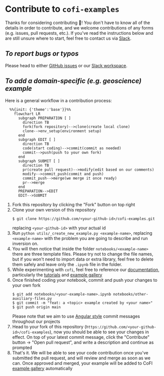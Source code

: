 # Contribute to `cofi-examples`

Thanks for considering contributing :tada:! You don't have to know all of the details
in order to contribute, and we welcome contributions of any forms (e.g. issues,
pull requests, etc.). If you've read the instructions below and are still unsure
where to start, feel free to contact us via [Slack](https://inlab-geo.slack.com/).

## ***To report bugs or typos***
Please head to either [GitHub issues](https://github.com/inlab-geo/cofi-examples/issues) 
or our [Slack workspace](https://inlab-geo.slack.com/).

## ***To add a domain-specific (e.g. geoscience) example***
Here is a general workflow in a contribution process:

```mermaid
  %%{init: {'theme':'base'}}%%
    flowchart LR
      subgraph PREPARATION [ ]
        direction TB
        fork(fork repository)-->clone(create local clone)
        clone-->env_setup(environment setup)
      end
      subgraph EDIT [ ]
        direction TB
        code(start coding)-->commit(commit as needed)
        commit-->push(push to your own fork)
      end
      subgraph SUBMIT [ ]
        direction TB
        pr(create pull request)-->modify(edit based on our comments)
        modify-->commit_push(commit and push)
        commit_push-->merge(we merge it once ready)
        pr-->merge
      end
      PREPARATION-->EDIT
      EDIT-->SUBMIT
```

1. Fork this repository by clicking the "Fork" button on top right
2. Clone your own version of this repository
   ```console
   $ git clone https://github.com/<your-github-id>/cofi-examples.git
   ```
   replacing `<your-github-id>` with your actual id
3. Run `python utils/_create_new_example.py <example-name>`, replacing `<example-name>` with
   the problem you are going to describe and run inversion on.
4. You will then notice that inside the folder `notebooks/<example-name>` there are 
   three template files. Please try not to change the file names, but if you won't 
   need to import data or extra library, feel free to delete them safely and leave only
   the `.ipynb` file in the folder.
5. While experimenting with `cofi`, feel free to reference our 
   [documentation](https://cofi.readthedocs.io/en/latest/), particularly the
   [tutorials](https://cofi.readthedocs.io/en/latest/tutorial.html) and
   [example gallery](https://cofi.readthedocs.io/en/latest/cofi-examples/generated/index.html)
6. Once finished coding your notebook, commit and push your changes to your own fork
   ```console
   $ git add notebooks/<your-example-name>.ipynb notebooks/other-auxiliary-files.py
   $ git commit -m "feat: a <topic> example created by <your name>"
   $ git push origin main
   ```
   Please note that we aim to use [Angular style](https://github.com/angular/angular.js/blob/master/DEVELOPERS.md#-git-commit-guidelines) 
   commit messages throughout our projects
7. Head to your fork of this repository (`https://github.com/<your-github-id>/cofi-examples`),
   now you should be able to see your changes in effect. On top of your latest commit
   message, click the "Contribute" button -> "Open pull request", and write a description
   and continue as prompted
8. That's it. We will be able to see your code contribution once you've
   submitted the pull request, and will review and merge as soon as we can. Once
   approved and merged, your example will be added to CoFI 
   [example gallery](https://cofi.readthedocs.io/en/latest/cofi-examples/generated/index.html)
   automatically
